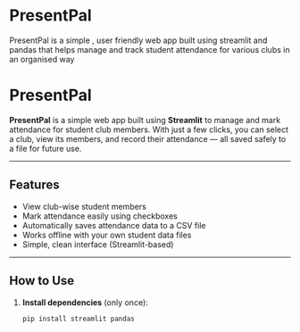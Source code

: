 # PresentPal
PresentPal is a simple , user friendly web app built using streamlit and pandas that helps manage and track student attendance for various clubs in an organised way

#  PresentPal

**PresentPal** is a simple web app built using **Streamlit** to manage and mark attendance for student club members. With just a few clicks, you can select a club, view its members, and record their attendance — all saved safely to a file for future use.

---

##  Features

-  View club-wise student members
-  Mark attendance easily using checkboxes
-  Automatically saves attendance data to a CSV file
-  Works offline with your own student data files
-  Simple, clean interface (Streamlit-based)

---

##  How to Use

1. **Install dependencies** (only once):
   ```bash
   pip install streamlit pandas
